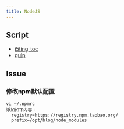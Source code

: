 ```yaml
---
title: NodeJS
---
```


## Script

- [i5ting_toc](script/i5ting_toc.html)
- [gulp](script/gulp.html)

## Issue

### 修改npm默认配置

```
vi ~/.npmrc
添加如下内容：
  registry=https://registry.npm.taobao.org/
  prefix=/opt/blog/node_modules
```


